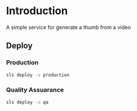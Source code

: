 # Introduction

A simple service for generate a thumb from a video

## Deploy

### Production

```bash
sls deploy -s production
```

### Quality Assuarance

```bash
sls deploy -s qa
```
